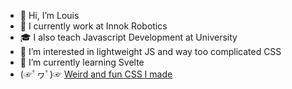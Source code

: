 - 👋 Hi, I’m Louis
- 🤖 I currently work at Innok Robotics
- 🎓 I also teach Javascript Development at University
- 👀 I’m interested in lightweight JS and way too complicated CSS
- 🌱 I’m currently learning Svelte
- (☞ﾟヮﾟ)☞ [Weird and fun CSS I made](https://codepen.io/NeonApe)

<!---
Neon-Ape/Neon-Ape is a ✨ special ✨ repository because its `README.md` (this file) appears on your GitHub profile.
You can click the Preview link to take a look at your changes.
--->
